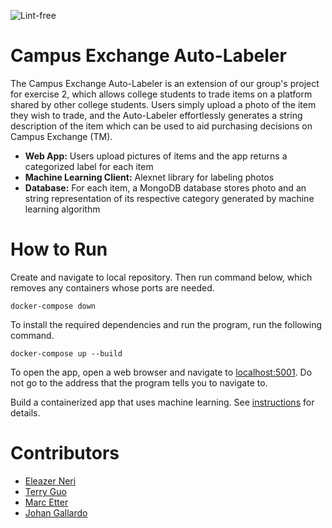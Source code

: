 ![Lint-free](https://github.com/nyu-software-engineering/containerized-app-exercise/actions/workflows/lint.yml/badge.svg)


# Campus Exchange Auto-Labeler
The Campus Exchange Auto-Labeler is an extension of our group's project for exercise 2, which allows college students to trade items on a platform shared by other college students. Users simply upload a photo of the item they wish to trade, and the Auto-Labeler effortlessly generates a string description of the item which can be used to aid purchasing decisions on Campus Exchange (TM).

- **Web App:** Users upload pictures of items and the app returns a categorized label for each item
- **Machine Learning Client:** Alexnet library for labeling photos
- **Database:** For each item, a MongoDB database stores photo and an string representation of its respective category generated by machine learning algorithm

# How to Run

Create and navigate to local repository. Then run command below, which removes any containers whose ports are needed.

    docker-compose down

To install the required dependencies and run the program, run the following command.

    docker-compose up --build

To open the app, open a web browser and navigate to [localhost:5001](http://localhost:5001/). Do not go to the address that the program tells you to navigate to.

Build a containerized app that uses machine learning. See [instructions](./instructions.md) for details.


# Contributors

- [Eleazer Neri](https://github.com/afknero)
- [Terry Guo](https://github.com/TerryQtt)
- [Marc Etter](https://github.com/Morcupine)
- [Johan Gallardo](https://github.com/JohanGallardo)
